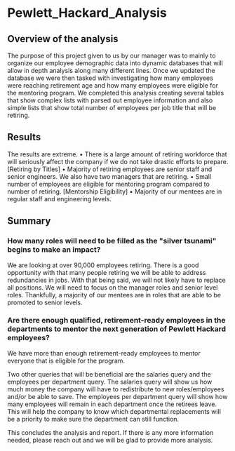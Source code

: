 # Pewlett_Hackard_Analysis

## Overview of the analysis
The purpose of this project given to us by our manager was to mainly to organize our employee demographic data into dynamic databases that will allow in depth analysis along many different lines. Once we updated the database we were then tasked with investigating how many employees were reaching retirement age and how many employees were eligible for the mentoring program. We completed this analysis creating several tables that show complex lists with parsed out employee information and also simple lists that show total number of employees per job title that will be retiring. 

## Results
The results are extreme. 
•	There is a large amount of retiring workforce that will seriously affect the company if we do not take drastic efforts to prepare. [Retiring by Titles]
•	Majority of retiring employees are senior staff and senior engineers. We also have two managers that are retiring. 
•	Small number of employees are eligible for mentoring program compared to number of retiring. [Mentorship Eligibility]
•	Majority of our mentees are in regular staff and engineering levels. 

## Summary

### How many roles will need to be filled as the "silver tsunami" begins to make an impact? 

We are looking at over 90,000 employees retiring. There is a good opportunity with that many people retiring we will be able to address redundancies in jobs. With that being said, we will not likely have to replace all positions. We will need to focus on the manager roles and senior level roles. Thankfully, a majority of our mentees are in roles that are able to be promoted to senior levels. 

### Are there enough qualified, retirement-ready employees in the departments to mentor the next generation of Pewlett Hackard employees? 

We have more than enough retirement-ready employees to mentor everyone that is eligible for the program. 

Two other queries that will be beneficial are the salaries query and the employees per department query. The salaries query will show us how much money the company will have to redistribute to new roles/employees and/or be able to save. The employees per department query will show how many employees will remain in each department once the retirees leave. This will help the company to know which departmental replacements will be a priority to make sure the department can still function. 

This concludes the analysis and report. If there is any more information needed, please reach out and we will be glad to provide more analysis. 


